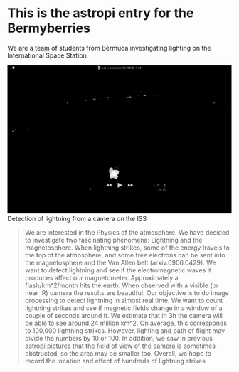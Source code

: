 #  This is the astropi entry for the Bermyberries
We are a team of students from Bermuda investigating lighting on the International Space Station.

![ESA lightning](https://github.com/alphydan/bermyberries/blob/master/cam/city_3_HC.jpg)
Detection of lightning from a camera on the ISS

> We are interested in the Physics of the atmosphere. We have decided
to investigate two fascinating phenomena: Lightning and the
magnetosphere. When lightning strikes, some of the energy travels to
the top of the atmosphere, and some free electrons can be sent into
the magnetosphere and the Van Allen belt (arxiv.0906.0429). We want
to detect lightning and see if the electromagnetic waves it produces
affect our magnetometer. Approximately a flash/km^2/month hits the
earth. When observed with a visible (or near IR) camera the results
are beautiful. Our objective is to do image processing to detect
lightning in almost real time. We want to count lightning strikes and
see if magnetic fields change in a window of a couple of seconds
around it. We estimate that in 3h the camera will be able to see
around 24 million km^2. On average, this corresponds to 100,000
lightning strikes. However, lighting and path of flight may divide
the numbers by 10 or 100. In addition, we saw in previous astropi
pictures that the field of view of the camera is sometimes obstructed,
so the area may be smaller too. Overall, we hope to record the
location and effect of hundreds of lightning strikes.

